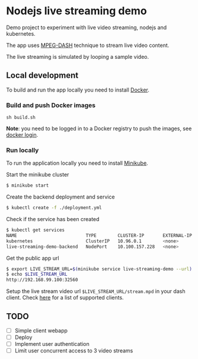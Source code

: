# Nodejs live streaming demo

Demo project to experiment with live video streaming, nodejs and kubernetes.

The app uses [MPEG-DASH](https://en.wikipedia.org/wiki/Dynamic_Adaptive_Streaming_over_HTTP) technique to stream live video content.

The live streaming is simulated by looping a sample video.

## Local development

To build and run the app locally you need to install [Docker](https://docs.docker.com/install/).

### Build and push Docker images

    sh build.sh

**Note**: you need to be logged in to a Docker registry to push the images, see [docker login](https://docs.docker.com/engine/reference/commandline/login/). 

### Run locally

To run the application locally you need to install [Minikube](https://kubernetes.io/docs/tasks/tools/install-minikube/).

Start the minikube cluster
```bash
$ minikube start
```

Create the backend deployment and service
```bash
$ kubectl create -f ./deployment.yml
```

Check if the service has been created
```bash
$ kubectl get services
NAME                          TYPE        CLUSTER-IP       EXTERNAL-IP   PORT(S)        AGE
kubernetes                    ClusterIP   10.96.0.1        <none>        443/TCP        5s
live-streaming-demo-backend   NodePort    10.100.157.228   <none>        80:32560/TCP   7s
```

Get the public app url
```bash
$ export LIVE_STREAM_URL=$(minikube service live-streaming-demo --url)
$ echo $LIVE_STREAM_URL
http://192.168.99.100:32560
```

Setup the live stream video url `$LIVE_STREAM_URL/stream.mpd` in your dash client. Check [here](https://en.wikipedia.org/wiki/Dynamic_Adaptive_Streaming_over_HTTP#Clients_and_libraries) for a list of supported clients.

## TODO

- [ ] Simple client webapp
- [ ] Deploy
- [ ] Implement user authentication
- [ ] Limit user concurrent access to 3 video streams

